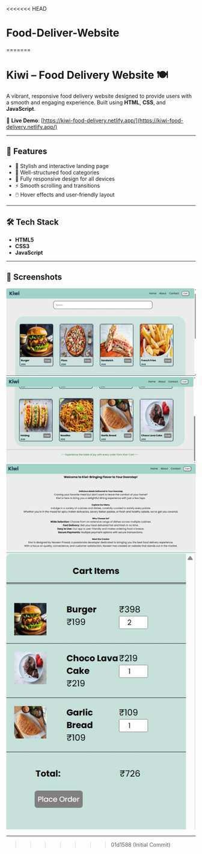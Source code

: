 <<<<<<< HEAD
# Food-Deliver-Website
=======
# Kiwi – Food Delivery Website 🍽️

A vibrant, responsive food delivery website designed to provide users with a smooth and engaging experience. Built using **HTML**, **CSS**, and **JavaScript**.

🔗 **Live Demo**: [https://kiwi-food-delivery.netlify.app/](https://kiwi-food-delivery.netlify.app/)

---

## 🚀 Features

- 🍕 Stylish and interactive landing page
- 🧾 Well-structured food categories
- 📱 Fully responsive design for all devices
- ⚡ Smooth scrolling and transitions
- 🖱️ Hover effects and user-friendly layout

---

## 🛠 Tech Stack

- **HTML5**
- **CSS3**
- **JavaScript**

---

## 📸 Screenshots
![alt text](scrnshots/image.png)
![alt text](scrnshots/image-1.png)
![alt text](scrnshots/image-2.png)
![alt text](scrnshots/image-3.png)

---
>>>>>>> 01d1588 (Initial Commit)
